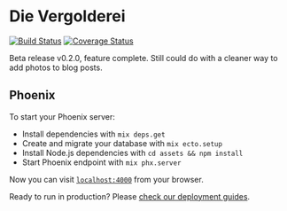 # Die Vergolderei

[![Build Status](https://travis-ci.org/lukasni/dievergolderei.svg?branch=master)](https://travis-ci.org/lukasni/dievergolderei)
[![Coverage Status](https://coveralls.io/repos/github/lukasni/dievergolderei/badge.svg?branch=master)](https://coveralls.io/github/lukasni/dievergolderei?branch=master)

Beta release v0.2.0, feature complete. Still could do with a cleaner way to add photos to blog posts.

## Phoenix

To start your Phoenix server:

  * Install dependencies with `mix deps.get`
  * Create and migrate your database with `mix ecto.setup`
  * Install Node.js dependencies with `cd assets && npm install`
  * Start Phoenix endpoint with `mix phx.server`

Now you can visit [`localhost:4000`](http://localhost:4000) from your browser.

Ready to run in production? Please [check our deployment guides](https://hexdocs.pm/phoenix/deployment.html).

